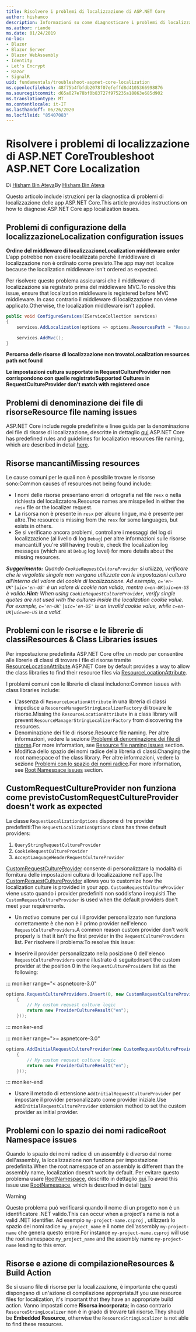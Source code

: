 ```yaml
---
title: Risolvere i problemi di localizzazione di ASP.NET Core
author: hishamco
description: Informazioni su come diagnosticare i problemi di localizzazione nelle app ASP.NET Core.
ms.author: riande
ms.date: 01/24/2019
no-loc:
- Blazor
- Blazor Server
- Blazor WebAssembly
- Identity
- Let's Encrypt
- Razor
- SignalR
uid: fundamentals/troubleshoot-aspnet-core-localization
ms.openlocfilehash: 48f75b4fbfdb2078f07efeffd8d4105366998876
ms.sourcegitcommit: d65a027e78bf0b83727f975235a18863e685d902
ms.translationtype: MT
ms.contentlocale: it-IT
ms.lasthandoff: 06/26/2020
ms.locfileid: "85407083"
---
```

# <a name="troubleshoot-aspnet-core-localization"></a><span data-ttu-id="47b53-103">Risolvere i problemi di localizzazione di ASP.NET Core</span><span class="sxs-lookup"><span data-stu-id="47b53-103">Troubleshoot ASP.NET Core Localization</span></span>

<span data-ttu-id="47b53-104">Di [Hisham Bin Ateya](https://github.com/hishamco)</span><span class="sxs-lookup"><span data-stu-id="47b53-104">By [Hisham Bin Ateya](https://github.com/hishamco)</span></span>

<span data-ttu-id="47b53-105">Questo articolo include istruzioni per la diagnostica di problemi di localizzazione delle app ASP.NET Core.</span><span class="sxs-lookup"><span data-stu-id="47b53-105">This article provides instructions on how to diagnose ASP.NET Core app localization issues.</span></span>

## <a name="localization-configuration-issues"></a><span data-ttu-id="47b53-106">Problemi di configurazione della localizzazione</span><span class="sxs-lookup"><span data-stu-id="47b53-106">Localization configuration issues</span></span>

<span data-ttu-id="47b53-107">**Ordine del middleware di localizzazione**</span><span class="sxs-lookup"><span data-stu-id="47b53-107">**Localization middleware order**</span></span>  
<span data-ttu-id="47b53-108">L'app potrebbe non essere localizzata perché il middleware di localizzazione non è ordinato come previsto.</span><span class="sxs-lookup"><span data-stu-id="47b53-108">The app may not localize because the localization middleware isn't ordered as expected.</span></span>

<span data-ttu-id="47b53-109">Per risolvere questo problema assicurarsi che il middleware di localizzazione sia registrato prima del middleware MVC.</span><span class="sxs-lookup"><span data-stu-id="47b53-109">To resolve this issue, ensure that localization middleware is registered before MVC middleware.</span></span> <span data-ttu-id="47b53-110">In caso contrario il middleware di localizzazione non viene applicato.</span><span class="sxs-lookup"><span data-stu-id="47b53-110">Otherwise, the localization middleware isn't applied.</span></span>

```csharp
public void ConfigureServices(IServiceCollection services)
{
    services.AddLocalization(options => options.ResourcesPath = "Resources");

    services.AddMvc();
}
```

<span data-ttu-id="47b53-111">**Percorso delle risorse di localizzazione non trovato**</span><span class="sxs-lookup"><span data-stu-id="47b53-111">**Localization resources path not found**</span></span>

<span data-ttu-id="47b53-112">**Le impostazioni cultura supportate in RequestCultureProvider non corrispondono con quelle registrate**</span><span class="sxs-lookup"><span data-stu-id="47b53-112">**Supported Cultures in RequestCultureProvider don't match with registered once**</span></span>  

## <a name="resource-file-naming-issues"></a><span data-ttu-id="47b53-113">Problemi di denominazione dei file di risorse</span><span class="sxs-lookup"><span data-stu-id="47b53-113">Resource file naming issues</span></span>

<span data-ttu-id="47b53-114">ASP.NET Core include regole predefinite e linee guida per la denominazione dei file di risorse di localizzazione, descritte in dettaglio [qui](xref:fundamentals/localization?view=aspnetcore-2.2#resource-file-naming).</span><span class="sxs-lookup"><span data-stu-id="47b53-114">ASP.NET Core has predefined rules and guidelines for localization resources file naming, which are described in detail [here](xref:fundamentals/localization?view=aspnetcore-2.2#resource-file-naming).</span></span>

## <a name="missing-resources"></a><span data-ttu-id="47b53-115">Risorse mancanti</span><span class="sxs-lookup"><span data-stu-id="47b53-115">Missing resources</span></span>

<span data-ttu-id="47b53-116">Le cause comuni per le quali non è possibile trovare le risorse sono:</span><span class="sxs-lookup"><span data-stu-id="47b53-116">Common causes of resources not being found include:</span></span>

- <span data-ttu-id="47b53-117">I nomi delle risorse presentano errori di ortografia nel file `resx` o nella richiesta del localizzatore.</span><span class="sxs-lookup"><span data-stu-id="47b53-117">Resource names are misspelled in either the `resx` file or the localizer request.</span></span>
- <span data-ttu-id="47b53-118">La risorsa non è presente in `resx` per alcune lingue, ma è presente per altre.</span><span class="sxs-lookup"><span data-stu-id="47b53-118">The resource is missing from the `resx` for some languages, but exists in others.</span></span>
- <span data-ttu-id="47b53-119">Se si verificano ancora problemi, controllare i messaggi del log di localizzazione (al livello di log `Debug`) per altre informazioni sulle risorse mancanti.</span><span class="sxs-lookup"><span data-stu-id="47b53-119">If you're still having trouble, check the localization log messages (which are at `Debug` log level) for more details about the missing resources.</span></span>

<span data-ttu-id="47b53-120">_**Suggerimento:** Quando `CookieRequestCultureProvider` si utilizza, verificare che le virgolette singole non vengano utilizzate con le impostazioni cultura all'interno del valore del cookie di localizzazione. Ad esempio, `c='en-UK'|uic='en-US'` è un valore di cookie non valido, mentre `c=en-UK|uic=en-US` è valido._</span><span class="sxs-lookup"><span data-stu-id="47b53-120">_**Hint:** When using `CookieRequestCultureProvider`, verify single quotes are not used with the cultures inside the localization cookie value. For example, `c='en-UK'|uic='en-US'` is an invalid cookie value, while `c=en-UK|uic=en-US` is a valid._</span></span>

## <a name="resources--class-libraries-issues"></a><span data-ttu-id="47b53-121">Problemi con le risorse e le librerie di classi</span><span class="sxs-lookup"><span data-stu-id="47b53-121">Resources & Class Libraries issues</span></span>

<span data-ttu-id="47b53-122">Per impostazione predefinita ASP.NET Core offre un modo per consentire alle librerie di classi di trovare i file di risorse tramite [ResourceLocationAttribute](/dotnet/api/microsoft.extensions.localization.resourcelocationattribute?view=aspnetcore-2.1).</span><span class="sxs-lookup"><span data-stu-id="47b53-122">ASP.NET Core by default provides a way to allow the class libraries to find their resource files via [ResourceLocationAttribute](/dotnet/api/microsoft.extensions.localization.resourcelocationattribute?view=aspnetcore-2.1).</span></span>

<span data-ttu-id="47b53-123">I problemi comuni con le librerie di classi includono:</span><span class="sxs-lookup"><span data-stu-id="47b53-123">Common issues with class libraries include:</span></span>
- <span data-ttu-id="47b53-124">L'assenza di `ResourceLocationAttribute` in una libreria di classi impedisce a `ResourceManagerStringLocalizerFactory` di trovare le risorse.</span><span class="sxs-lookup"><span data-stu-id="47b53-124">Missing the `ResourceLocationAttribute` in a class library will prevent `ResourceManagerStringLocalizerFactory` from discovering the resources.</span></span>
- <span data-ttu-id="47b53-125">Denominazione dei file di risorse.</span><span class="sxs-lookup"><span data-stu-id="47b53-125">Resource file naming.</span></span> <span data-ttu-id="47b53-126">Per altre informazioni, vedere la sezione [Problemi di denominazione dei file di risorse](#resource-file-naming-issues).</span><span class="sxs-lookup"><span data-stu-id="47b53-126">For more information, see [Resource file naming issues](#resource-file-naming-issues) section.</span></span>
- <span data-ttu-id="47b53-127">Modifica dello spazio dei nomi radice della libreria di classi.</span><span class="sxs-lookup"><span data-stu-id="47b53-127">Changing the root namespace of the class library.</span></span> <span data-ttu-id="47b53-128">Per altre informazioni, vedere la sezione [Problemi con lo spazio dei nomi radice](#root-namespace-issues).</span><span class="sxs-lookup"><span data-stu-id="47b53-128">For more information, see [Root Namespace issues](#root-namespace-issues) section.</span></span>

## <a name="customrequestcultureprovider-doesnt-work-as-expected"></a><span data-ttu-id="47b53-129">CustomRequestCultureProvider non funziona come previsto</span><span class="sxs-lookup"><span data-stu-id="47b53-129">CustomRequestCultureProvider doesn't work as expected</span></span>

<span data-ttu-id="47b53-130">La classe `RequestLocalizationOptions` dispone di tre provider predefiniti:</span><span class="sxs-lookup"><span data-stu-id="47b53-130">The `RequestLocalizationOptions` class has three default providers:</span></span>

1. `QueryStringRequestCultureProvider`
2. `CookieRequestCultureProvider`
3. `AcceptLanguageHeaderRequestCultureProvider`

<span data-ttu-id="47b53-131">[CustomRequestCultureProvider](/dotnet/api/microsoft.aspnetcore.localization.customrequestcultureprovider?view=aspnetcore-2.1) consente di personalizzare la modalità di fornitura delle impostazioni cultura di localizzazione nell'app.</span><span class="sxs-lookup"><span data-stu-id="47b53-131">The [CustomRequestCultureProvider](/dotnet/api/microsoft.aspnetcore.localization.customrequestcultureprovider?view=aspnetcore-2.1) allows you to customize how the localization culture is provided in your app.</span></span> <span data-ttu-id="47b53-132">`CustomRequestCultureProvider` viene usato quando i provider predefiniti non soddisfano i requisiti.</span><span class="sxs-lookup"><span data-stu-id="47b53-132">The `CustomRequestCultureProvider` is used when the default providers don't meet your requirements.</span></span>

- <span data-ttu-id="47b53-133">Un motivo comune per cui i il provider personalizzato non funziona correttamente è che non è il primo provider nell'elenco `RequestCultureProviders`.</span><span class="sxs-lookup"><span data-stu-id="47b53-133">A common reason custom provider don't work properly is that it isn't the first provider in the `RequestCultureProviders` list.</span></span> <span data-ttu-id="47b53-134">Per risolvere il problema:</span><span class="sxs-lookup"><span data-stu-id="47b53-134">To resolve this issue:</span></span>

- <span data-ttu-id="47b53-135">Inserire il provider personalizzato nella posizione 0 dell'elenco `RequestCultureProviders` come illustrato di seguito:</span><span class="sxs-lookup"><span data-stu-id="47b53-135">Insert the custom provider at the position 0 in the `RequestCultureProviders` list as the following:</span></span>

::: moniker range="< aspnetcore-3.0"
```csharp
options.RequestCultureProviders.Insert(0, new CustomRequestCultureProvider(async context =>
    {
        // My custom request culture logic
        return new ProviderCultureResult("en");
    }));
```
::: moniker-end

::: moniker range=">= aspnetcore-3.0"
```csharp
options.AddInitialRequestCultureProvider(new CustomRequestCultureProvider(async context =>
    {
        // My custom request culture logic
        return new ProviderCultureResult("en");
    }));
```
::: moniker-end

- <span data-ttu-id="47b53-136">Usare il metodo di estensione `AddInitialRequestCultureProvider` per impostare il provider personalizzato come provider iniziale.</span><span class="sxs-lookup"><span data-stu-id="47b53-136">Use `AddInitialRequestCultureProvider` extension method to set the custom provider as initial provider.</span></span>

## <a name="root-namespace-issues"></a><span data-ttu-id="47b53-137">Problemi con lo spazio dei nomi radice</span><span class="sxs-lookup"><span data-stu-id="47b53-137">Root Namespace issues</span></span>

<span data-ttu-id="47b53-138">Quando lo spazio dei nomi radice di un assembly è diverso dal nome dell'assembly, la localizzazione non funziona per impostazione predefinita.</span><span class="sxs-lookup"><span data-stu-id="47b53-138">When the root namespace of an assembly is different than the assembly name, localization doesn't work by default.</span></span> <span data-ttu-id="47b53-139">Per evitare questo problema usare [RootNamespace](/dotnet/api/microsoft.extensions.localization.rootnamespaceattribute?view=aspnetcore-2.1), descritto in dettaglio [qui](xref:fundamentals/localization?view=aspnetcore-2.2#resource-file-naming).</span><span class="sxs-lookup"><span data-stu-id="47b53-139">To avoid this issue use [RootNamespace](/dotnet/api/microsoft.extensions.localization.rootnamespaceattribute?view=aspnetcore-2.1), which is described in detail [here](xref:fundamentals/localization?view=aspnetcore-2.2#resource-file-naming)</span></span>

> [!WARNING]
> <span data-ttu-id="47b53-140">Questo problema può verificarsi quando il nome di un progetto non è un identificatore .NET valido.</span><span class="sxs-lookup"><span data-stu-id="47b53-140">This can occur when a project's name is not a valid .NET identifier.</span></span> <span data-ttu-id="47b53-141">Ad esempio `my-project-name.csproj` , utilizzerà lo spazio dei nomi radice `my_project_name` e il nome dell'assembly `my-project-name` che genera questo errore.</span><span class="sxs-lookup"><span data-stu-id="47b53-141">For instance `my-project-name.csproj` will use the root namespace `my_project_name` and the assembly name `my-project-name` leading to this error.</span></span> 

## <a name="resources--build-action"></a><span data-ttu-id="47b53-142">Risorse e azione di compilazione</span><span class="sxs-lookup"><span data-stu-id="47b53-142">Resources & Build Action</span></span>

<span data-ttu-id="47b53-143">Se si usano file di risorse per la localizzazione, è importante che questi dispongano di un'azione di compilazione appropriata.</span><span class="sxs-lookup"><span data-stu-id="47b53-143">If you use resource files for localization, it's important that they have an appropriate build action.</span></span> <span data-ttu-id="47b53-144">Vanno impostati come **Risorsa incorporata**; in caso contrario `ResourceStringLocalizer` non è in grado di trovare tali risorse.</span><span class="sxs-lookup"><span data-stu-id="47b53-144">They should be **Embedded Resource**, otherwise the `ResourceStringLocalizer` is not able to find these resources.</span></span>
